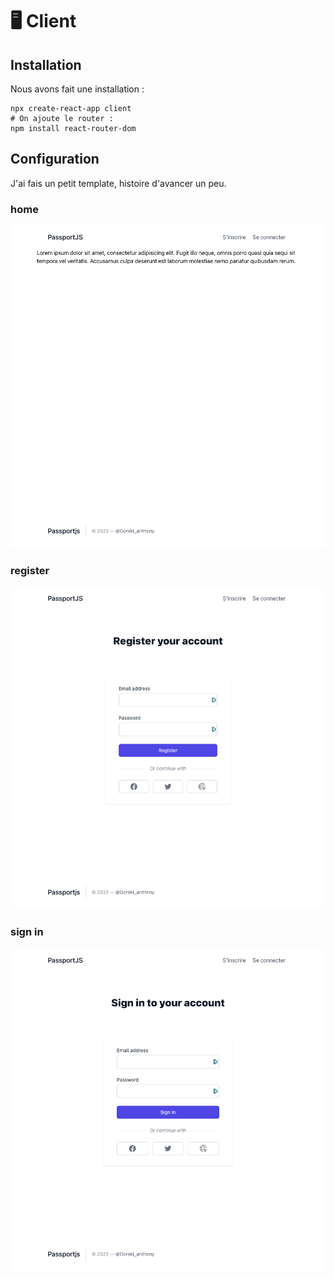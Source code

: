 # 🖥 Client

## Installation

Nous avons fait une installation :

```shell
npx create-react-app client
# On ajoute le router :
npm install react-router-dom
```

## Configuration

J'ai fais un petit template, histoire d'avancer un peu.

### home
![](../_doc/bg-front.png)

### register

![](../_doc/register.png)

### sign in

![](../_doc/signin.png)
